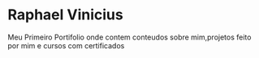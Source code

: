 # Raphael Vinicius 
Meu Primeiro Portifolio onde contem conteudos sobre mim,projetos feito por mim e cursos com certificados